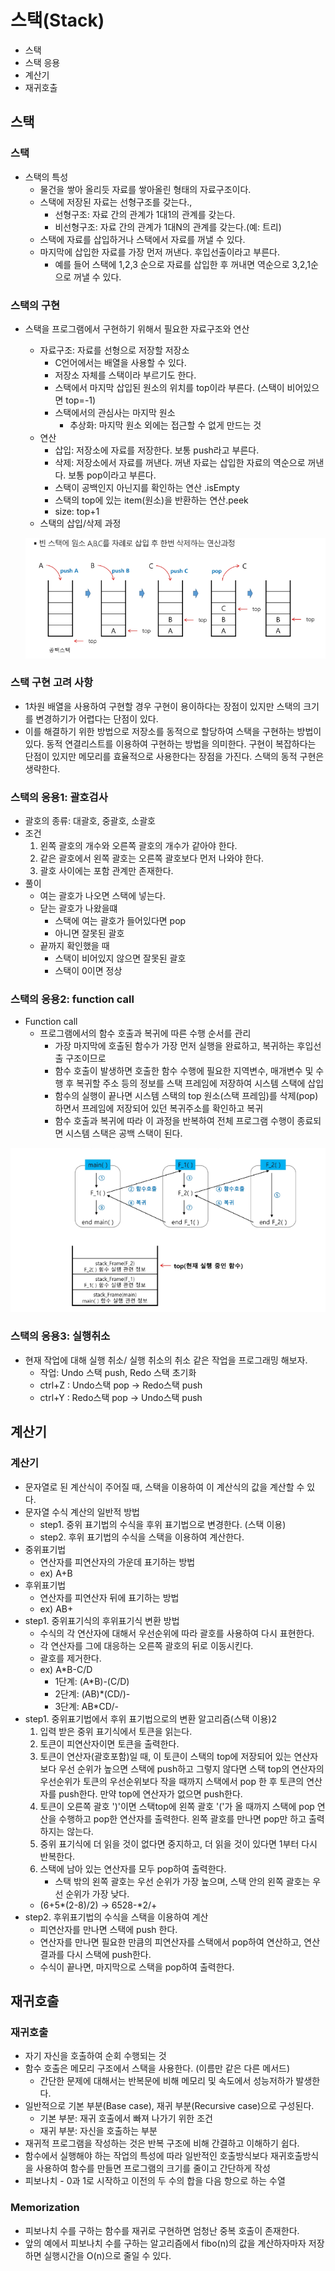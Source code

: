 # 스택(Stack)
- 스택
- 스택 응용
- 계산기
- 재귀호출

## 스택
### 스택
- 스택의 특성
    - 물건을 쌓아 올리듯 자료를 쌓아올린 형태의 자료구조이다.
    - 스택에 저장된 자료는 선형구조를 갖는다.,
        - 선형구조: 자료 간의 관계가 1대1의 관계를 갖는다.
        - 비선형구조: 자료 간의 관계가 1대N의 관계를 갖는다.(예: 트리)
    - 스택에 자료를 삽입하거나 스택에서 자료를 꺼낼 수 있다.
    - 마지막에 삽입한 자료를 가장 먼저 꺼낸다. 후입선출이라고 부른다.
        - 예를 들어 스택에 1,2,3 순으로 자료를 삽입한 후 꺼내면 역순으로 3,2,1순으로 꺼낼 수 있다.
### 스택의 구현
- 스택을 프로그램에서 구현하기 위해서 필요한 자료구조와 연산
    - 자료구조: 자료를 선형으로 저장할 저장소
        - C언어에서는 배열을 사용할 수 있다.
        - 저장소 자체를 스택이라 부르기도 한다.
        - 스택에서 마지막 삽입된 원소의 위치를 top이라 부른다. (스택이 비어있으면 top=-1)
        - 스택에서의 관심사는 마지막 원소
            - 추상화: 마지막 원소 외에는 접근할 수 없게 만드는 것
    - 연산
        - 삽입: 저장소에 자료를 저장한다. 보통 push라고 부른다.
        - 삭제: 저장소에서 자료를 꺼낸다. 꺼낸 자료는 삽입한 자료의 역순으로 꺼낸다. 보통 pop이라고 부른다.
        - 스택이 공백인지 아닌지를 확인하는 연산 .isEmpty
        - 스택의 top에 있는 item(원소)을 반환하는 연산.peek
        - size: top+1
    - 스택의 삽입/삭제 과정

    ![image](./stack.PNG)

### 스택 구현 고려 사항
- 1차원 배열을 사용하여 구현할 경우 구현이 용이하다는 장점이 있지만 스택의 크기를 변경하기가 어렵다는 단점이 있다.
- 이를 해결하기 위한 방법으로 저장소를 동적으로 할당하여 스택을 구현하는 방법이 있다. 동적 연결리스트를 이용하여 구현하는 방법을 의미한다. 구현이 복잡하다는 단점이 있지만 메모리를 효율적으로 사용한다는 장점을 가진다. 스택의 동적 구현은 생략한다.

### 스택의 응용1: 괄호검사
- 괄호의 종류: 대괄호, 중괄호, 소괄호
- 조건
    1. 왼쪽 괄호의 개수와 오른쪽 괄호의 개수가 같아야 한다.
    2. 같은 괄호에서 왼쪽 괄호는 오른쪽 괄호보다 먼저 나와야 한다.
    3. 괄호 사이에는 포함 관계만 존재한다.
- 풀이
    - 여는 괄호가 나오면 스택에 넣는다.
    - 닫는 괄호가 나왔을떄
        - 스택에 여는 괄호가 들어있다면 pop
        - 아니면 잘못된 괄호 
    - 끝까지 확인했을 때 
        - 스택이 비어있지 않으면 잘못된 괄호
        - 스택이 0이면 정상

### 스택의 응용2: function call
- Function call
    - 프로그램에서의 함수 호출과 복귀에 따른 수행 순서를 관리
        - 가장 마지막에 호출된 함수가 가장 먼저 실행을 완료하고, 복귀하는 후입선출 구조이므로
        - 함수 호출이 발생하면 호출한 함수 수행에 필요한 지역변수, 매개변수 및 수행 후 복귀할 주소 등의 정보를 스택 프레임에 저장하여 시스템 스택에 삽입
        - 함수의 실행이 끝나면 시스템 스택의 top 원소(스택 프레임)를 삭제(pop)하면서 프레임에 저장되어 있던 복귀주소를 확인하고 복귀
        - 함수 호출과 복귀에 따라 이 과정을 반복하여 전체 프로그램 수행이 종료되면 시스템 스택은 공백 스택이 된다.

![image](./functioncall.PNG)

### 스택의 응용3: 실행취소
- 현재 작업에 대해 실행 취소/ 실행 취소의 취소 같은 작업을 프로그래밍 해보자.
    - 작업: Undo 스택 push, Redo 스택 초기화
    - ctrl+Z : Undo스택 pop -> Redo스택 push
    - ctrl+Y : Redo스택 pop -> Undo스택 push

## 계산기
### 계산기
- 문자열로 된 계산식이 주어질 때, 스택을 이용하여 이 계산식의 값을 계산할 수 있다.
- 문자열 수식 계산의 일반적 방법
    - step1. 중위 표기법의 수식을 후위 표기법으로 변경한다. (스택 이용)
    - step2. 후위 표기법의 수식을 스택을 이용하여 계산한다.
- 중위표기법
    - 연산자를 피연산자의 가운데 표기하는 방법
    - ex) A+B
- 후위표기법
    - 연산자를 피연산자 뒤에 표기하는 방법
    - ex) AB+
- step1. 중위표기식의 후위표기식 변환 방법
    - 수식의 각 연산자에 대해서 우선순위에 따라 괄호를 사용하여 다시 표현한다.
    - 각 연산자를 그에 대응하는 오른쪽 괄호의 뒤로 이동시킨다.
    - 괄호를 제거한다.
    - ex) A*B-C/D
        - 1단계: (A*B)-(C/D)
        - 2단계: (AB)*(CD/)-
        - 3단계: AB*CD/-
- step1. 중위표기법에서 후위 표기법으로의 변환 알고리즘(스택 이용)2 
    1. 입력 받은 중위 표기식에서 토큰을 읽는다.
    2. 토큰이 피연산자이면 토큰을 출력한다.
    3. 토큰이 연산자(괄호포함)일 때, 이 토큰이 스택의 top에 저장되어 있는 연산자보다 우선 순위가 높으면 스택에 push하고 그렇지 않다면 스택 top의 연산자의 우선순위가 토큰의 우선순위보다 작을 때까지 스택에서 pop 한 후 토큰의 연산자를 push한다. 만약 top에 연산자가 없으면 push한다.
    4. 토큰이 오른쪽 괄호 ')'이면 스택top에 왼쪽 괄호 '('가 올 때까지 스택에 pop 연산을 수행하고 pop한 연산자를 출력한다. 왼쪽 괄호를 만나면 pop만 하고 출력하지는 않는다.
    5. 중위 표기식에 더 읽을 것이 없다면 중지하고, 더 읽을 것이 있다면 1부터 다시 반복한다.
    6. 스택에 남아 있는 연산자를 모두 pop하여 출력한다.
        - 스택 밖의 왼쪽 괄호는 우선 순위가 가장 높으며, 스택 안의 왼쪽 괄호는 우선 순위가 가장 낮다.
    - (6+5*(2-8)/2) -> 6528-*2/+    
- step2. 후위표기법의 수식을 스택을 이용하여 계산
    - 피연산자를 만나면 스택에 push 한다.
    - 연산자를 만나면 필요한 만큼의 피연산자를 스택에서 pop하여 연산하고, 연산 결과를 다시 스택에 push한다.
    - 수식이 끝나면, 마지막으로 스택을 pop하여 출력한다.    

## 재귀호출
### 재귀호출
- 자기 자신을 호출하여 순회 수행되는 것
- 함수 호출은 메모리 구조에서 스택을 사용한다. (이름만 같은 다른 메서드)
    - 간단한 문제에 대해서는 반복문에 비해 메모리 및 속도에서 성능저하가 발생한다.
- 일반적으로 기본 부분(Base case), 재귀 부분(Recursive case)으로 구성된다.
    - 기본 부분: 재귀 호출에서 빠져 나가기 위한 조건
    - 재귀 부분: 자신을 호출하는 부분
- 재귀적 프로그램을 작성하는 것은 반복 구조에 비해 간결하고 이해하기 쉽다.
- 함수에서 실행해야 하는 작업의 특성에 따라 일반적인 호출방식보다 재귀호출방식을 사용하여 함수를 만들면 프로그램의 크기를 줄이고 간단하게 작성
- 피보나치 - 0과 1로 시작하고 이전의 두 수의 합을 다음 항으로 하는 수열

### Memorization
- 피보나치 수를 구하는 함수를 재귀로 구현하면 엄청난 중복 호출이 존재한다.
- 앞의 예에서 피보나치 수를 구하는 알고리즘에서 fibo(n)의 값을 계산하자마자 저장하면 실행시간을 O(n)으로 줄일 수 있다.
